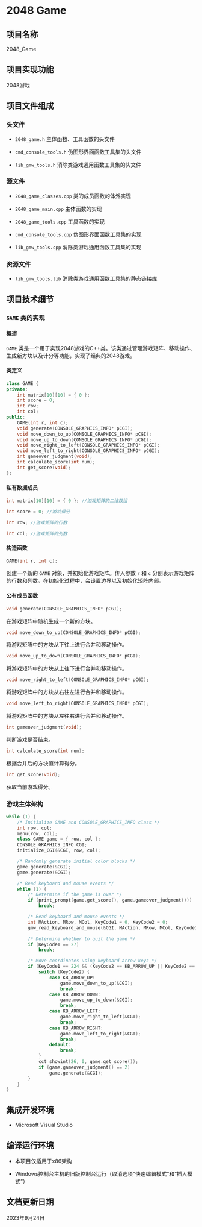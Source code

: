 # 2048 Game

## 项目名称

2048_Game

## 项目实现功能

2048游戏

## 项目文件组成

### 头文件

* `2048_game.h`
主体函数、工具函数的头文件

* `cmd_console_tools.h`
伪图形界面函数工具集的头文件

* `lib_gmw_tools.h`
消除类游戏通用函数工具集的头文件

### 源文件

* `2048_game_classes.cpp`
类的成员函数的体外实现

* `2048_game_main.cpp`
主体函数的实现

* `2048_game_tools.cpp`
工具函数的实现

* `cmd_console_tools.cpp`
伪图形界面函数工具集的实现

* `lib_gmw_tools.cpp`
消除类游戏通用函数工具集的实现

### 资源文件

* `lib_gmw_tools.lib`
消除类游戏通用函数工具集的静态链接库

## 项目技术细节

### `GAME` 类的实现

#### 概述

`GAME` 类是一个用于实现2048游戏的C++类。该类通过管理游戏矩阵、移动操作、生成新方块以及计分等功能，实现了经典的2048游戏。

#### 类定义

```cpp
class GAME {
private:
    int matrix[10][10] = { 0 };
    int score = 0;
    int row;
    int col;
public:
    GAME(int r, int c);
    void generate(CONSOLE_GRAPHICS_INFO* pCGI);
    void move_down_to_up(CONSOLE_GRAPHICS_INFO* pCGI);
    void move_up_to_down(CONSOLE_GRAPHICS_INFO* pCGI);
    void move_right_to_left(CONSOLE_GRAPHICS_INFO* pCGI);
    void move_left_to_right(CONSOLE_GRAPHICS_INFO* pCGI);
    int gameover_judgment(void);
    int calculate_score(int num);
    int get_score(void);
};
```

#### 私有数据成员

```cpp
int matrix[10][10] = { 0 }; //游戏矩阵的二维数组
```

```cpp
int score = 0; //游戏得分
```

```cpp
int row; //游戏矩阵的行数
```

```cpp
int col; //游戏矩阵的列数
```

#### 构造函数

```cpp
GAME(int r, int c);
```
创建一个新的 `GAME` 对象，并初始化游戏矩阵。传入参数 `r` 和 `c` 分别表示游戏矩阵的行数和列数。在初始化过程中，会设置边界以及初始化矩阵内部。

#### 公有成员函数

```cpp
void generate(CONSOLE_GRAPHICS_INFO* pCGI);
```
在游戏矩阵中随机生成一个新的方块。

```cpp
void move_down_to_up(CONSOLE_GRAPHICS_INFO* pCGI);
```
将游戏矩阵中的方块从下往上进行合并和移动操作。

```cpp
void move_up_to_down(CONSOLE_GRAPHICS_INFO* pCGI);
```
将游戏矩阵中的方块从上往下进行合并和移动操作。

```cpp
void move_right_to_left(CONSOLE_GRAPHICS_INFO* pCGI);
```
将游戏矩阵中的方块从右往左进行合并和移动操作。

```cpp
void move_left_to_right(CONSOLE_GRAPHICS_INFO* pCGI);
```
将游戏矩阵中的方块从左往右进行合并和移动操作。

```cpp
int gameover_judgment(void);
```
判断游戏是否结束。

```cpp
int calculate_score(int num);
```
根据合并后的方块值计算得分。

```cpp
int get_score(void);
```
获取当前游戏得分。

### 游戏主体架构

```cpp
while (1) {
    /* Initialize GAME and CONSOLE_GRAPHICS_INFO class */
    int row, col;
    menu(row, col);
    class GAME game = { row, col };
    CONSOLE_GRAPHICS_INFO CGI;
    initialize_CGI(&CGI, row, col);

    /* Randomly generate initial color blocks */
    game.generate(&CGI);
    game.generate(&CGI);

    /* Read keyboard and mouse events */
    while (1) {
        /* Determine if the game is over */
        if (print_prompt(game.get_score(), game.gameover_judgment()))
            break;

        /* Read keyboard and mouse events */
        int MAction, MRow, MCol, KeyCode1 = 0, KeyCode2 = 0;
        gmw_read_keyboard_and_mouse(&CGI, MAction, MRow, MCol, KeyCode1, KeyCode2, false);

        /* Determine whether to quit the game */
        if (KeyCode1 == 27)
            break;

        /* Move coordinates using keyboard arrow keys */
        if (KeyCode1 == 224 && (KeyCode2 == KB_ARROW_UP || KeyCode2 == KB_ARROW_DOWN || KeyCode2 == KB_ARROW_LEFT || KeyCode2 == KB_ARROW_RIGHT)) {
            switch (KeyCode2) {
                case KB_ARROW_UP:
                    game.move_down_to_up(&CGI);
                    break;
                case KB_ARROW_DOWN:
                    game.move_up_to_down(&CGI);
                    break;
                case KB_ARROW_LEFT:
                    game.move_right_to_left(&CGI);
                    break;
                case KB_ARROW_RIGHT:
                    game.move_left_to_right(&CGI);
                    break;
                default:
                    break;
            }
            cct_showint(26, 0, game.get_score());
            if (game.gameover_judgment() == 2)
                game.generate(&CGI);
        }
    }
}
```

## 集成开发环境

* Microsoft Visual Studio

## 编译运行环境

* 本项目仅适用于x86架构

* Windows控制台主机的旧版控制台运行（取消选项“快速编辑模式”和“插入模式”）

## 文档更新日期

2023年9月24日